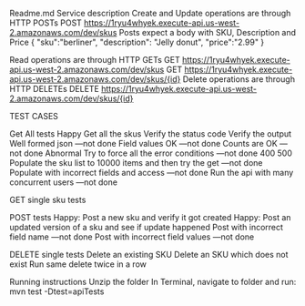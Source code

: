 Readme.md
Service description
Create and Update operations are through HTTP POSTs
  POST https://1ryu4whyek.execute-api.us-west-2.amazonaws.com/dev/skus
Posts expect a body with SKU, Description and Price
{
    "sku":"berliner", 
    "description": "Jelly donut", 
    "price":"2.99"
}

Read operations are through HTTP GETs
  GET https://1ryu4whyek.execute-api.us-west-2.amazonaws.com/dev/skus 
  GET https://1ryu4whyek.execute-api.us-west-2.amazonaws.com/dev/skus/{id}
Delete operations are through HTTP DELETEs
  DELETE https://1ryu4whyek.execute-api.us-west-2.amazonaws.com/dev/skus/{id} 

TEST CASES

Get All tests
Happy
Get all the skus
Verify the status code
Verify the output
Well formed json —not done
Field values OK —not done
Counts are OK —not done
Abnormal
Try to force all the error conditions —not done
400
500
Populate the sku list to 10000 items and then try the get —not done
Populate with incorrect fields and access —not done
Run the api with many concurrent users  —not done

GET single sku tests

POST tests 
Happy: Post a new sku and verify it got created
Happy: Post an updated version of a sku and see if update happened
Post with incorrect field name —not done
Post with incorrect field values —not done

DELETE single tests
Delete an existing SKU
Delete an SKU which does not exist
Run same delete twice in a row

Running instructions
Unzip the folder 
In Terminal, navigate to folder and run: mvn test -Dtest=apiTests
	
	


